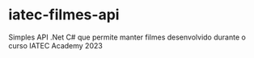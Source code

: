 # iatec-filmes-api
Simples API .Net C# que permite manter filmes desenvolvido durante o curso IATEC Academy 2023
